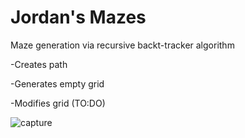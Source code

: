 # Jordan's Mazes

Maze generation via recursive backt-tracker algorithm 

-Creates path

-Generates empty grid

-Modifies grid (TO:DO)

![capture](https://user-images.githubusercontent.com/15781380/51064963-4713d480-15fa-11e9-9701-a5e841fc1c0f.JPG)

